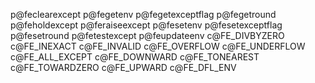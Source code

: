 p@feclearexcept
p@fegetenv
p@fegetexceptflag
p@fegetround
p@feholdexcept
p@feraiseexcept
p@fesetenv
p@fesetexceptflag
p@fesetround
p@fetestexcept
p@feupdateenv
c@FE_DIVBYZERO
c@FE_INEXACT
c@FE_INVALID
c@FE_OVERFLOW
c@FE_UNDERFLOW
c@FE_ALL_EXCEPT
c@FE_DOWNWARD
c@FE_TONEAREST
c@FE_TOWARDZERO
c@FE_UPWARD
c@FE_DFL_ENV
